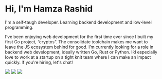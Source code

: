 # Hi, I'm Hamza Rashid
I'm a self-taugh developer. Learning backend development and low-level programming.

I’ve been enjoying web development for the first time ever since I built my
first Go project, “cryptos”. The consolidate toolchain makes me want to leave
the JS ecosystem behind for good. I’m currently looking for a role in backend
web development, ideally written Go, Rust or Python. I’d especially love to
work at a startup on a tight knit team where I can make an impact quickly. If
you're hiring, let's chat!

<a href="https://www.github.com/hamza12700" target="_blank" rel="noreferrer"><img src="https://img.shields.io/github/followers/hamza12700?logo=github&color=0891b2&labelColor=1c1917" /></a> <a href="https://www.x.com/Hamza_Rash1d" target="_blank" rel="noreferrer"><img src="https://img.shields.io/twitter/follow/Hamza_Rash1d" /></a> <a href="https://discord.com/users/hamza12700"><img
    src="https://img.shields.io/badge/%40hamza12700-discord?logo=discord&labelColor=white&color=white" /></a>
